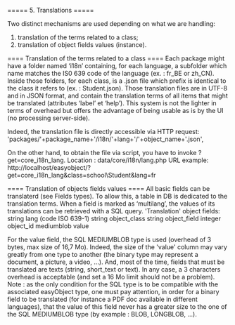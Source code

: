 ===== 5. Translations =====

Two distinct mechanisms are used depending on what we are handling: 
1)	translation of the terms related to a class;
2)	translation of object fields values (instance).


==== Translation of the terms related to a class ====
Each package might have a folder named ‘i18n’ containing, for each language, a subfolder which name matches the IS0 639 code of the language (ex. : fr_BE or zh_CN). Inside those folders, for each class, is a .json file which prefix is identical to the class it refers to (ex. : Student.json).
Those translation files are in UTF-8 and in JSON format, and contain the translation terms of all items that might be translated (attributes ‘label’ et ‘help’).
This system is not the lighter in terms of overhead but offers the advantage of being usable as is by the UI (no processing server-side).

Indeed, the translation file is directly accessible via HTTP request:
'packages/'+package_name+'/i18n/'+lang+'/'+object_name+'.json',

On the other hand, to obtain the file via script, you have to invoke ?get=core_i18n_lang. 
Location : data/core/i18n/lang.php
URL example: http://localhost/easyobject/?get=core_i18n_lang&class=school\Student&lang=fr


==== Translation of objects fields values ====
All basic fields can be translaterd (see Fields types).
To allow this, a table in DB is dedicated to the translation terms.
When a field is marked as ‘multilang’, the values of its translations can be retrieved with a SQL query.
	'Translation' object
	fields:
		string lang (code ISO 639-1)
		string object_class
		string object_field
		integer object_id
		mediumblob value

For the value field, the SQL MEDIUMBLOB type is used (overhead of 3 bytes, max size of 16,7 Mo).
Indeed, the size of the 'value' column may vary greatly from one type to another (the binary type may represent a document, a picture, a video, …). And, most of the time, fields that must be translated are texts (string, short_text or text). In any case, a 3 characters overhead is acceptable (and set a 16 Mo limit should not be a problem).
Note : as the only condition for the SQL type is to be compatible with the associated easyObject type, one must pay attention, in order for a binary field to be translated (for instance a PDF doc available in different languages), that the value of this field never has a greater size to the one of the SQL MEDIUMBLOB type (by example : BLOB, LONGBLOB, …).